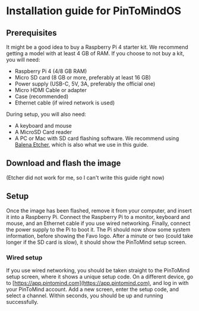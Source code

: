# Installation guide for PinToMindOS

## Prerequisites
It might be a good idea to buy a Raspberry Pi 4 starter kit. We recommend getting 
a model with at least 4 GB of RAM. If you choose to not buy a kit, you will need: 
- Raspberry Pi 4 (4/8 GB RAM)
- Micro SD card (8 GB or more, preferably at least 16 GB)
- Power supply (USB-C, 5V, 3A, preferably the official one)
- Micro HDMI Cable or adapter
- Case (recommended)
- Ethernet cable (if wired network is used)

During setup, you will also need:
- A keyboard and mouse
- A MicroSD Card reader
- A PC or Mac with SD card flashing software. We recommend using 
  [Balena Etcher](https://www.balena.io/etcher/), which is also what we use in 
  this guide.

## Download and flash the image
(Etcher did not work for me, so I can't write this guide right now)

## Setup
Once the image has been flashed, remove it from your computer, and insert it into 
a Raspberry Pi. Connect the Raspberry Pi to a monitor, keyboard and mouse, and 
an Ethernet cable if you use wired networking. Finally, connect the power supply 
to the Pi to boot it. The Pi should now show some system information, before showing 
the Favo logo. After a minute or two (could take longer if the SD card is slow), 
it should show the PinToMind setup screen. 

### Wired setup
If you use wired networking, you should be taken straight to the PinToMind setup 
screen, where it shows a unique setup code. On a different device, go to 
[https://app.pintomind.com](https://app.pintomind.com), and log in with your 
PinToMind account. Add a new screen, enter the setup code, and select a channel. 
Within seconds, you should be up and running successfully.

